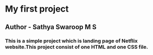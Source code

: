 # My first project
## Author - Sathya Swaroop M S
### This is a simple project which is landing page of Netflix website.This project consist of one HTML and one CSS file.

